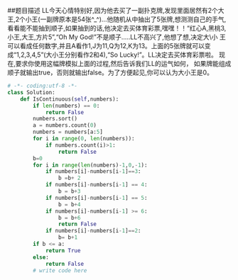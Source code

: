 ##题目描述
LL今天心情特别好,因为他去买了一副扑克牌,发现里面居然有2个大王,2个小王(一副牌原本是54张^_^)...他随机从中抽出了5张牌,想测测自己的手气,看看能不能抽到顺子,如果抽到的话,他决定去买体育彩票,嘿嘿！！“红心A,黑桃3,小王,大王,方片5”,“Oh My God!”不是顺子.....LL不高兴了,他想了想,决定大\小 王可以看成任何数字,并且A看作1,J为11,Q为12,K为13。上面的5张牌就可以变成“1,2,3,4,5”(大小王分别看作2和4),“So Lucky!”。LL决定去买体育彩票啦。 现在,要求你使用这幅牌模拟上面的过程,然后告诉我们LL的运气如何， 如果牌能组成顺子就输出true，否则就输出false。为了方便起见,你可以认为大小王是0。

```python
# -*- coding:utf-8 -*-
class Solution:
    def IsContinuous(self,numbers):
        if len(numbers) == 0:
            return False
        numbers.sort()
        a = numbers.count(0)
        numbers = numbers[a:5]
        for i in range(0, len(numbers)):
            if numbers.count(i)>1:
                return False
        b=0
        for i in range(len(numbers)-1,0,-1):
            if numbers[i]-numbers[i-1]==3:
                b =b+ 2
            if numbers[i]-numbers[i-1] == 4:
                b = b+3
            if numbers[i]-numbers[i-1] == 5:
                b = b+4
            if numbers[i]-numbers[i-1] >= 6:
                b = b+6
                return False
            if numbers[i]-numbers[i-1]==2:
                b= b+1
        if b <= a:
            return True
        else:
            return False
        # write code here
```
